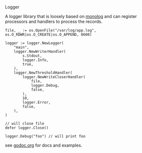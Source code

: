 Logger

A logger library that is loosely based on [monolog](https://github.com/Seldaek/monolog) and can register processors and handlers to process the records.

```
file, _ := os.OpenFile("/var/log/app.log", os.O_RDWR|os.O_CREATE|os.O_APPEND, 0600)

logger := logger.NewLogger(
    "main",
    logger.NewWriterHandler(
        s.Stdout,
        logger.Info,
        true,
    ),
    logger.NewThresholdHandler(
        logger.NewWriteCloserHandler(
            file,
            logger.Debug,
            false,
        ),
        10,
        logger.Error,
        false,
    ),
)

// will close file
defer logger.Close()

logger.Debug("foo") // will print foo
```

see [godoc.org](https://godoc.org/github.com/pbergman/logger) for docs and examples.
